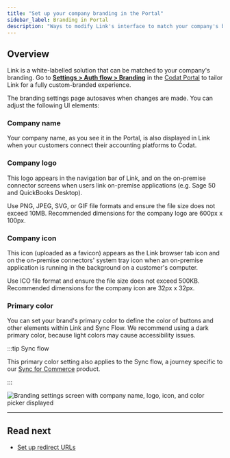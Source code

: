 ```yaml
---
title: "Set up your company branding in the Portal"
sidebar_label: Branding in Portal
description: "Ways to modify Link's interface to match your company's branding"
---
```


## Overview

Link is a white-labelled solution that can be matched to your company's branding. Go to **[Settings > Auth flow > Branding](https://app.codat.io/settings/branding)** in the [Codat Portal](https://app.codat.io) to tailor Link for a fully custom-branded experience.

The branding settings page autosaves when changes are made. You can adjust the following UI elements:

### Company name

Your company name, as you see it in the Portal, is also displayed in Link when your customers connect their accounting platforms to Codat.

### Company logo

This logo appears in the navigation bar of Link, and on the on-premise connector screens when users link on-premise applications (e.g. Sage 50 and QuickBooks Desktop).

Use PNG, JPEG, SVG, or GIF file formats and ensure the file size does not exceed 10MB. Recommended dimensions for the company logo are 600px x 100px.

### Company icon

This icon (uploaded as a favicon) appears as the Link browser tab icon and on the on-premise connectors' system tray icon when an on-premise application is running in the background on a customer's computer.

Use ICO file format and ensure the file size does not exceed 500KB. Recommended dimensions for the company icon are 32px x 32px.

### Primary color

You can set your brand's primary color to define the color of buttons and other elements within Link and Sync Flow. We recommend using a dark primary color, because light colors may cause accessibility issues.

:::tip Sync flow

This primary color setting also applies to the Sync flow, a journey specific to our [Sync for Commerce](/commerce/overview) product.

:::

<img
  src="/img/old/1cef143-branding.PNG"
  alt="Branding settings screen with company name, logo, icon, and color picker displayed"
/>

---

## Read next

- [Set up redirect URLs](/auth-flow/customize/set-up-redirects)